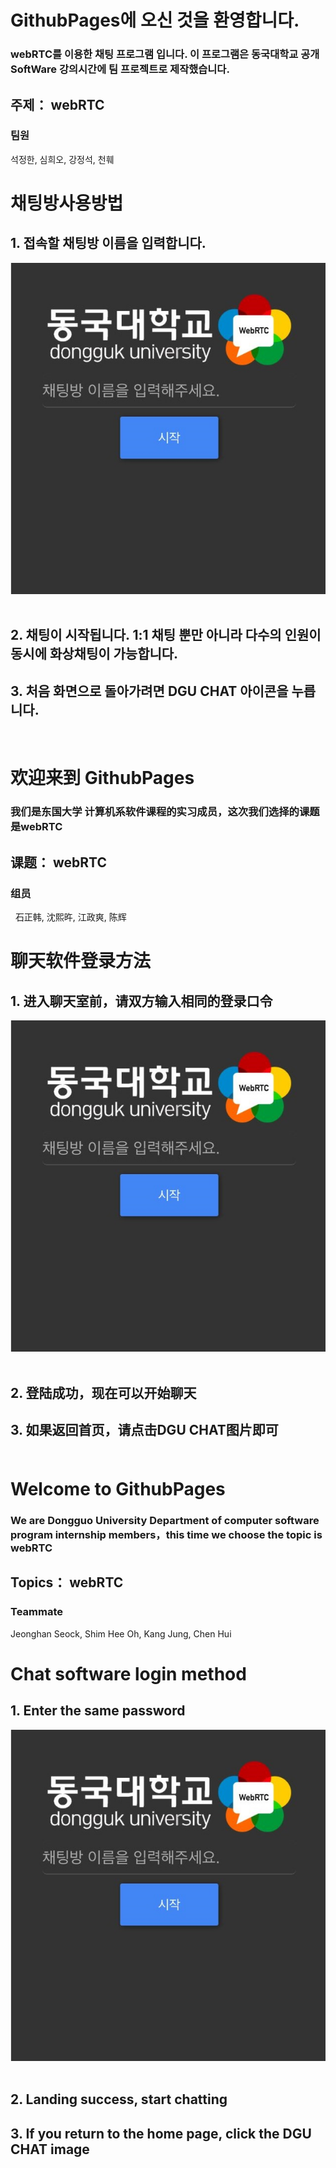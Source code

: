 # GithubPages에 오신 것을 환영합니다.
### webRTC를 이용한 채팅 프로그램 입니다. 이 프로그램은 동국대학교 공개 SoftWare 강의시간에 팀 프로젝트로 제작했습니다.
## 주제： webRTC
### 팀원

석정한, 심희오, 강정석, 천훼  
                
# 채팅방사용방법 
## 1. 접속할 채팅방 이름을 입력합니다.
![image](https://github.com/chen7206/web1/blob/master/Capture.PNG?raw=true)    

## 2. 채팅이 시작됩니다. 1:1 채팅 뿐만 아니라 다수의 인원이 동시에 화상채팅이 가능합니다. 
## 3. 처음 화면으로 돌아가려면 DGU CHAT 아이콘을 누릅니다.                          
             
# 欢迎来到 GithubPages
### 我们是东国大学 计算机系软件课程的实习成员，这次我们选择的课题是webRTC   
## 课题： webRTC
### 组员
 
石正韩, 沈熙旿, 江政爽, 陈辉 
                                    
# 聊天软件登录方法
## 1. 进入聊天室前，请双方输入相同的登录口令 
![image](https://github.com/chen7206/web1/blob/master/Capture.PNG?raw=true)    

## 2. 登陆成功，现在可以开始聊天           
## 3. 如果返回首页，请点击DGU CHAT图片即可                                   

# Welcome to GithubPages  
### We are Dongguo University Department of computer software program internship members，this time we choose the topic is webRTC     
## Topics： webRTC     
### Teammate

Jeonghan Seock, Shim Hee Oh, Kang Jung, Chen Hui
                                  
 # Chat software login method
 ## 1. Enter the same password 
 ![image](https://github.com/chen7206/web1/blob/master/Capture.PNG?raw=true)    
 
 ## 2. Landing success, start chatting           
 ## 3. If you return to the home page, click the DGU CHAT image


